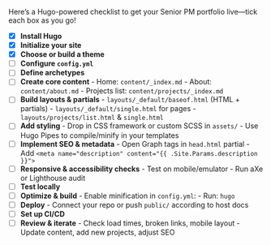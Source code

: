 Here’s a Hugo-powered checklist to get your Senior PM portfolio live—tick each box as you go!

- [x] **Install Hugo**
- [x] **Initialize your site**
- [x] **Choose or build a theme**
- [ ] **Configure `config.yml`**
- [ ] **Define archetypes**
- [ ] **Create core content**
      - Home: `content/_index.md`
      - About: `content/about.md`
      - Projects list: `content/projects/_index.md`
- [ ] **Build layouts & partials**
      - `layouts/_default/baseof.html` (HTML + partials)
      - `layouts/_default/single.html` for pages
      - `layouts/projects/list.html` & `single.html`
- [ ] **Add styling**
      - Drop in CSS framework or custom SCSS in `assets/`
      - Use Hugo Pipes to compile/minify in your templates
- [ ] **Implement SEO & metadata**
      - Open Graph tags in `head.html` partial
      - Add `<meta name="description" content="{{ .Site.Params.description }}">`
- [ ] **Responsive & accessibility checks**
      - Test on mobile/emulator
      - Run aXe or Lighthouse audit
- [ ] **Test locally**
- [ ] **Optimize & build**
      - Enable minification in `config.yml`:
      - Run: `hugo`
- [ ] **Deploy**
      - Connect your repo or push `public/` according to host docs
- [ ] **Set up CI/CD**
- [ ] **Review & iterate**
      - Check load times, broken links, mobile layout
      - Update content, add new projects, adjust SEO
